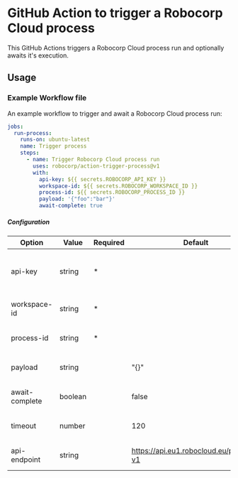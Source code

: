 # GitHub Action to trigger a Robocorp Cloud process

This GitHub Actions triggers a Robocorp Cloud process run and optionally awaits it's execution.

## Usage

### Example Workflow file

An example workflow to trigger and await a Robocorp Cloud process run:

```yaml
jobs:
  run-process:
    runs-on: ubuntu-latest
    name: Trigger process
    steps:
      - name: Trigger Robocorp Cloud process run
        uses: robocorp/action-trigger-process@v1
        with:
          api-key: ${{ secrets.ROBOCORP_API_KEY }}
          workspace-id: ${{ secrets.ROBOCORP_WORKSPACE_ID }}
          process-id: ${{ secrets.ROBOCORP_PROCESS_ID }}
          payload: '{"foo":"bar"}'
          await-complete: true
```

##### Configuration

| Option         | Value   | Required | Default                                 | Description                                                            |
| -------------- | ------- | -------- | --------------------------------------- | ---------------------------------------------------------------------- |
| api-key        | string  | \*       |                                         | Workspace API key with `read_runs` and `trigger_processes` permissions |
| workspace-id   | string  | \*       |                                         | The target Robocorp Cloud workspace ID                                 |
| process-id     | string  | \*       |                                         | The target Robocorp Cloud process ID                                   |
| payload        | string  |          | "{}"                                    | Stringified JSON payload passed to process                             |
| await-complete | boolean |          | false                                   | Should the action await process run completion                         |
| timeout        | number  |          | 120                                     | Process run await timeout in seconds                                   |
| api-endpoint   | string  |          | https://api.eu1.robocloud.eu/process-v1 | Robocorp workspace API endpoint                                        |
